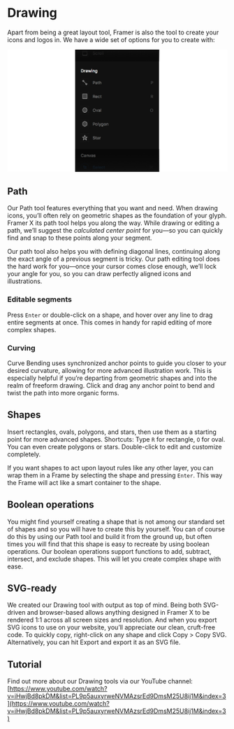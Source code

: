 # Drawing

Apart from being a great layout tool, Framer is also the tool to create your icons and logos in. We have a wide set of options for you to create with:

![](../.gitbook/assets/drawing.png)

## Path

Our Path tool features everything that you want and need. When drawing icons, you’ll often rely on geometric shapes as the foundation of your glyph. Framer X its path tool helps you along the way. While drawing or editing a path, we’ll suggest the _calculated center point_ for you—so you can quickly find and snap to these points along your segment.

Our path tool also helps you with defining diagonal lines, continuing along the exact angle of a previous segment is tricky. Our path editing tool does the hard work for you—once your cursor comes close enough, we’ll lock your angle for you, so you can draw perfectly aligned icons and illustrations.

### Editable segments

Press `Enter` or double-click on a shape, and hover over any line to drag entire segments at once. This comes in handy for rapid editing of more complex shapes.

### **Curving**

Curve Bending uses synchronized anchor points to guide you closer to your desired curvature, allowing for more advanced illustration work. This is especially helpful if you’re departing from geometric shapes and into the realm of freeform drawing. Click and drag any anchor point to bend and twist the path into more organic forms.

## Shapes

Insert rectangles, ovals, polygons, and stars, then use them as a starting point for more advanced shapes. Shortcuts: Type `R` for rectangle, `O` for oval. You can even create polygons or stars. Double-click to edit and customize completely.

If you want shapes to act upon layout rules like any other layer, you can wrap them in a Frame by selecting the shape and pressing `Enter`. This way the Frame will act like a smart container to the shape.

## Boolean operations

You might find yourself creating a shape that is not among our standard set of shapes and so you will have to create this by yourself. You can of course do this by using our Path tool and build it from the ground up, but often times you will find that this shape is easy to recreate by using boolean operations. Our boolean operations support functions to add, subtract, intersect, and exclude shapes. This will let you create complex shape with ease.

## SVG-ready

We created our Drawing tool with output as top of mind. Being both SVG-driven and browser-based allows anything designed in Framer X to be rendered 1:1 across all screen sizes and resolution. And when you export SVG icons to use on your website, you’ll appreciate our clean, cruft-free code. To quickly copy, right-click on any shape and click Copy &gt; Copy SVG. Alternatively, you can hit Export and export it as an SVG file.

## Tutorial

Find out more about our Drawing tools via our YouTube channel: [https://www.youtube.com/watch?v=iHwjBd8pkDM&list=PL9p5auxyrweNVMAzsrEd9DmsM25U8ij1M&index=3](https://www.youtube.com/watch?v=iHwjBd8pkDM&list=PL9p5auxyrweNVMAzsrEd9DmsM25U8ij1M&index=3)

